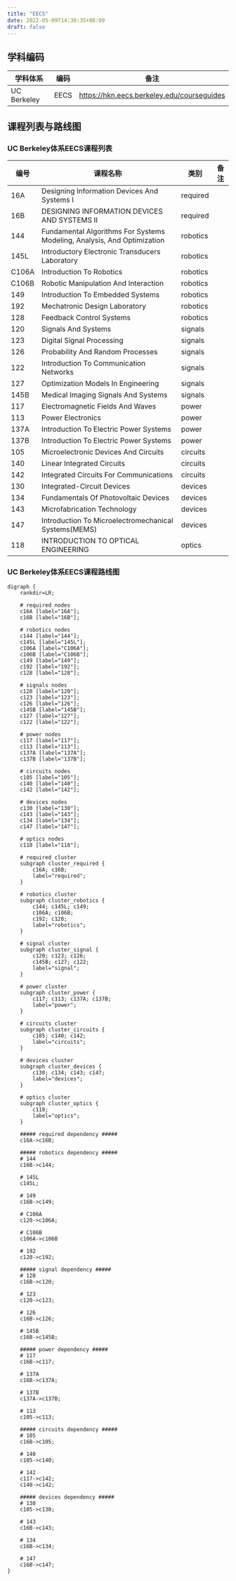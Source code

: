 ```yaml
---
title: "EECS"
date: 2022-05-09T14:30:35+08:00
draft: false
---
```


## 学科编码
| 学科体系 | 编码 | 备注 |
| ---- | ---- | ---- |
| UC Berkeley | EECS | https://hkn.eecs.berkeley.edu/courseguides |

## 课程列表与路线图

### UC Berkeley体系EECS课程列表

| 编号 | 课程名称 | 类别 | 备注 |
| ---- | ---- | ---- | ---- |
| 16A | Designing Information Devices And Systems I | required | |
| 16B | DESIGNING INFORMATION DEVICES AND SYSTEMS II | required | |
| 144 | Fundamental Algorithms For Systems Modeling, Analysis, And Optimization | robotics | |
| 145L | Introductory Electronic Transducers Laboratory | robotics | |
| C106A | Introduction To Robotics | robotics | |
| C106B | Robotic Manipulation And Interaction | robotics | |
| 149 | Introduction To Embedded Systems | robotics | |
| 192 | Mechatronic Design Laboratory | robotics | |
| 128 | Feedback Control Systems | robotics | |
| 120 | Signals And Systems | signals | |
| 123 | Digital Signal Processing | signals | |
| 126 | Probability And Random Processes | signals | |
| 122 | Introduction To Communication Networks | signals | |
| 127 | Optimization Models In Engineering | signals | |
| 145B | Medical Imaging Signals And Systems | signals | |
| 117 | Electromagnetic Fields And Waves | power | |
| 113 | Power Electronics | power | |
| 137A | Introduction To Electric Power Systems | power | |
| 137B | Introduction To Electric Power Systems | power | |
| 105 | Microelectronic Devices And Circuits | circuits | |
| 140 | Linear Integrated Circuits | circuits | |
| 142 | Integrated Circuits For Communications | circuits | |
| 130 | Integrated-Circuit Devices | devices | |
| 134 | Fundamentals Of Photovoltaic Devices | devices | |
| 143 | Microfabrication Technology | devices | |
| 147 | Introduction To Microelectromechanical Systems(MEMS) | devices | |
| 118 | INTRODUCTION TO OPTICAL ENGINEERING | optics | |

### UC Berkeley体系EECS课程路线图
```graphviz
digraph {
    rankdir=LR;

    # required nodes
    c16A [label="16A"];
    c16B [label="16B"];

    # robotics nodes
    c144 [label="144"];
    c145L [label="145L"];
    c106A [label="C106A"];
    c106B [label="C106B"];
    c149 [label="149"];
    c192 [label="192"];
    c128 [label="128"];

    # signals nodes
    c120 [label="120"];
    c123 [label="123"];
    c126 [label="126"];
    c145B [label="145B"];
    c127 [label="127"];
    c122 [label="122"];

    # power nodes
    c117 [label="117"];
    c113 [label="113"];
    c137A [label="137A"];
    c137B [label="137B"];

    # circuits nodes
    c105 [label="105"];
    c140 [label="140"];
    c142 [label="142"];

    # devices nodes
    c130 [label="130"];
    c143 [label="143"];
    c134 [label="134"];
    c147 [label="147"];

    # optics nodes
    c118 [label="118"];

    # required cluster
    subgraph cluster_required {
        c16A; c16B;
        label="required";
    }

    # robotics cluster
    subgraph cluster_robotics {
        c144; c145L; c149;
        c106A; c106B;
        c192; c128;
        label="robotics";
    }

    # signal cluster
    subgraph cluster_signal {
        c120; c123; c126;
        c145B; c127; c122;
        label="signal";
    }

    # power cluster
    subgraph cluster_power {
        c117; c113; c137A; c137B;
        label="power";
    }

    # circuits cluster
    subgraph cluster_circuits {
        c105; c140; c142;
        label="circuits";
    }

    # devices cluster
    subgraph cluster_devices {
        c130; c134; c143; c147;
        label="devices";
    }

    # optics cluster
    subgraph cluster_optics {
        c118;
        label="optics";
    }

    ##### required dependency #####
    c16A->c16B;

    ##### robotics dependency #####
    # 144
    c16B->c144;

    # 145L
    c145L;

    # 149
    c16B->c149;

    # C106A
    c120->c106A;

    # C106B
    c106A->c106B

    # 192
    c120->c192;

    ##### signal dependency #####
    # 120
    c16B->c120;

    # 123
    c120->c123;

    # 126
    c16B->c126;

    # 145B
    c16B->c145B;

    ##### power dependency #####
    # 117
    c16B->c117;

    # 137A
    c16B->c137A;

    # 137B
    c137A->c137B;

    # 113
    c105->c113;

    ##### circuits dependency #####
    # 105
    c16B->c105;

    # 140
    c105->c140;

    # 142
    c117->c142;
    c140->c142;

    ##### devices dependency #####
    # 130
    c105->c130;

    # 143
    c16B->c143;

    # 134
    c16B->c134;

    # 147
    c16B->c147;
}
```

